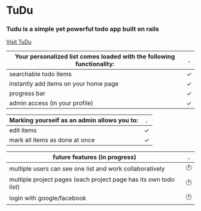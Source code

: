 # TuDu

### Tudu is a simple yet powerful todo app built on rails

[Visit TuDu](tu-du-app.herokuapp.com)

Your personalized list comes loaded with the following functionality: | .
--- | ---
searchable todo items | ✓
instantly add items on your home page | ✓
progress bar | ✓
admin access  (in your profile) | ✓

Marking yourself as an admin allows you to: | .
--- | ---
edit items | ✓
mark all items as done at once | ✓

future features (in progress) | .
--- | ---
multiple users can see one list and work collaboratively | 🕐
multiple project pages (each project page has its own todo list) | 🕐
login with google/facebook | 🕐
